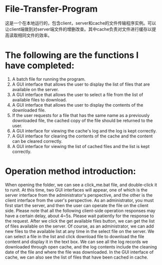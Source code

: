 # File-Transfer-Program
这是一个在本地运行的，包含client，server和cache的文件传输程序实例。可以让client端做到对server端文件的增删改查。其中cache负责对文件进行缓存以提高读取相同文件的效率。

# The following are the functions I have completed:
1) A batch file for running the program.
2) A GUI interface that allows the user to display the list of files that are available on the
server.
3) A GUI interface that allows the user to select a file from the list of available files to
download.
4) A GUI interface that allows the user to display the contents of the downloaded file.
5) If the user requests for a file that has the same name as a previously downloaded file, the
cached copy of the file should be returned to the user.
6) A GUI interface for viewing the cache's log and the log is kept correctly.
7) A GUI interface for clearing the contents of the cache and the content can be cleared
correctly.
8) A GUI interface for viewing the list of cached files and the list is kept correctly.

# Operation method introduction:
When opening the folder, we can see a click_me.bat file, and double-click it to runit. At this time, two GUI interfaces will appear, one of which is the server interface from the administrator's perspective, and the other is the client interface from the user's perspective. As an administrator, you must first start the server, and then the user can operate the file on the client side. Please note that all the following client-side operation responses may have a certain delay, about 4~5s. Please wait patiently for the response to the request. After we click the get available files button, we can get the list of files available on the server. Of course, as an administrator, we can add new files to the available list at any time in the select file on the server. We can select a file in the list and click download file to download the file content and display it in the text box. We can see all the log records we downloaded through open cache, and the log contents include the cleaning date of the file and where the file was downloaded. In the GUI interface of cache, we can also see the list of files that have been cached in cache.
